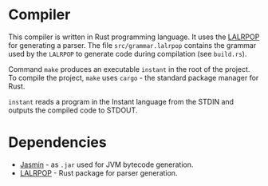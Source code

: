 # Compiler
This compiler is written in Rust programming language. It uses the [LALRPOP](https://github.com/lalrpop/lalrpop) for generating a parser. The file `src/grammar.lalrpop` contains the grammar used by the `LALRPOP` to generate code during compilation (see `build.rs`).

Command `make` produces an executable `instant` in the root of the project. To compile the project, `make` uses `cargo` - the standard package manager for Rust.

`instant` reads a program in the Instant language from the STDIN and outputs the compiled code to STDOUT.

# Dependencies
* [Jasmin](http://jasmin.sourceforge.net/) - as `.jar` used for JVM bytecode generation.
* [LALRPOP](https://github.com/lalrpop/lalrpop) - Rust package for parser generation.
